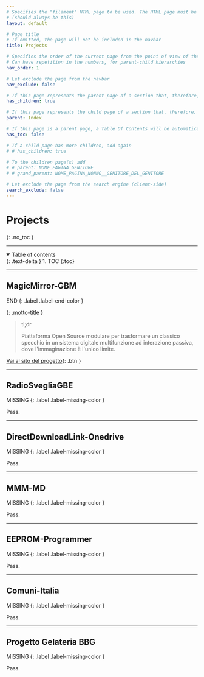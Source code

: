 ```yaml
---
# Specifies the "filament" HTML page to be used. The HTML page must be located in the "_layouts" folder.
# (should always be this)
layout: default

# Page title
# If omitted, the page will not be included in the navbar
title: Projects

# Specifies the order of the current page from the point of view of the navbar
# Can have repetition in the numbers, for parent-child hierarchies
nav_order: 1

# Let exclude the page from the navbar
nav_exclude: false

# If this page represents the parent page of a section that, therefore, has children, specify it in the following way
has_children: true

# If this page represents the child page of a section that, therefore, has ONE parent page, specify it in the following way
parent: Index

# If this page is a parent page, a Table Of Contents will be automatically generated containing all related child pages. Use the option below to disable this functionality.
has_toc: false

# If a child page has more children, add again
# # has_children: true

# To the children page(s) add
# # parent: NOME_PAGINA_GENITORE
# # grand_parent: NOME_PAGINA_NONNO__GENITORE_DEL_GENITORE

# Let exclude the page from the search engine (client-side)
search_exclude: false
---
```


# Projects
{: .no_toc }

---

<!-- Table of contents -->
<details open markdown="block">
  <summary>
    Table of contents
  </summary>
  {: .text-delta }
1. TOC
{:toc}
</details>

---

## MagicMirror-GBM
END
{: .label .label-end-color }

{: .motto-title } 
> <p class="blockquote-title-fixer-purple">tl;dr</p>
>
> Piattaforma Open Source modulare per trasformare un classico specchio in un sistema digitale multifunzione ad interazione passiva, dove l'immaginazione è l'unico limite.

[Vai al sito del progetto](https://andreagrandieri.github.io/MagicMirror-GBM/){: .btn }

---

## RadioSvegliaGBE

MISSING
{: .label .label-missing-color }

Pass.

---

## DirectDownloadLink-Onedrive

MISSING
{: .label .label-missing-color }

Pass.

---

## MMM-MD

MISSING
{: .label .label-missing-color }

Pass.

---

## EEPROM-Programmer

MISSING
{: .label .label-missing-color }

Pass.

---

## Comuni-Italia

MISSING
{: .label .label-missing-color }

Pass.

---

## Progetto Gelateria BBG

MISSING
{: .label .label-missing-color }

Pass.
